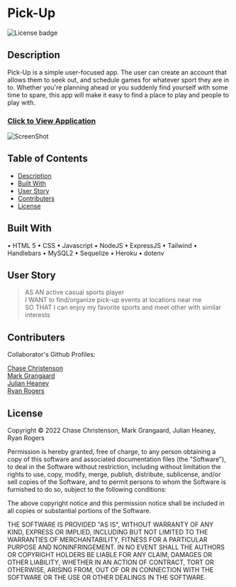 # Pick-Up
![License badge](https://img.shields.io/badge/license-MIT-blue)


## Description

Pick-Up is a simple user-focused app. The user can create an account that allows them to seek out, and schedule games for whatever sport they are in to. Whether you're planning ahead or you suddenly find yourself with some time to spare, this app will make it easy to find a place to play and people to play with.


### [Click to View Application](https://pick-up-event.herokuapp.com/)


![ScreenShot](./assets/images/pick-up.png)


## Table of Contents
- [Description](#description)
- [Built With](#built-with)
- [User Story](#user-story)
- [Contributers](#contributers)
- [License](#license)


## Built With
•	HTML 5
•	CSS
•	Javascript
•	NodeJS
•	ExpressJS
•	Tailwind
•	Handlebars
•	MySQL2
•	Sequelize
•	Heroku
•	dotenv


## User Story
>AS AN active casual sports player<br/>
>I WANT to find/organize pick-up events at locations near me<br/>
>SO THAT I can enjoy my favorite sports and meet other with similar interests



## Contributers

Collaborator's Github Profiles:
  
  [Chase Christenson](https://github.com/chasechri)<br/>
  [Mark Grangaard](https://github.com/Fathpinder)<br/>
  [Julian Heaney](https://github.com/JulianHeaney)<br/>
  [Ryan Rogers](https://github.com/rmisu)


## License

Copyright © 2022 Chase Christenson, Mark Grangaard, Julian Heaney, Ryan Rogers

Permission is hereby granted, free of charge, to any person obtaining a copy
of this software and associated documentation files (the "Software"), to deal
in the Software without restriction, including without limitation the rights
to use, copy, modify, merge, publish, distribute, sublicense, and/or sell
copies of the Software, and to permit persons to whom the Software is
furnished to do so, subject to the following conditions:

The above copyright notice and this permission notice shall be included in all
copies or substantial portions of the Software.

THE SOFTWARE IS PROVIDED "AS IS", WITHOUT WARRANTY OF ANY KIND, EXPRESS OR
IMPLIED, INCLUDING BUT NOT LIMITED TO THE WARRANTIES OF MERCHANTABILITY,
FITNESS FOR A PARTICULAR PURPOSE AND NONINFRINGEMENT. IN NO EVENT SHALL THE
AUTHORS OR COPYRIGHT HOLDERS BE LIABLE FOR ANY CLAIM, DAMAGES OR OTHER
LIABILITY, WHETHER IN AN ACTION OF CONTRACT, TORT OR OTHERWISE, ARISING FROM,
OUT OF OR IN CONNECTION WITH THE SOFTWARE OR THE USE OR OTHER DEALINGS IN THE
SOFTWARE.